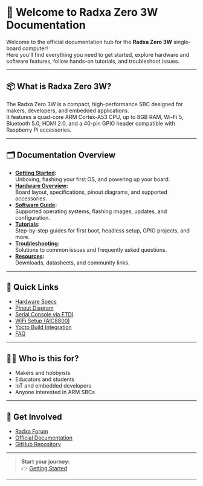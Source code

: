 # 🚀 Welcome to Radxa Zero 3W Documentation

Welcome to the official documentation hub for the **Radxa Zero 3W** single-board computer!  
Here you'll find everything you need to get started, explore hardware and software features, follow hands-on tutorials, and troubleshoot issues.

---

## 📦 What is Radxa Zero 3W?

The Radxa Zero 3W is a compact, high-performance SBC designed for makers, developers, and embedded applications.  
It features a quad-core ARM Cortex-A53 CPU, up to 8GB RAM, Wi-Fi 5, Bluetooth 5.0, HDMI 2.0, and a 40-pin GPIO header compatible with Raspberry Pi accessories.

---

## 🗂️ Documentation Overview

- **[Getting Started](getting-started.md):**  
  Unboxing, flashing your first OS, and powering up your board.
- **[Hardware Overview](hardware.md):**  
  Board layout, specifications, pinout diagrams, and supported accessories.
- **[Software Guide](software.md):**  
  Supported operating systems, flashing images, updates, and configuration.
- **[Tutorials](tutorial-first-boot.md):**  
  Step-by-step guides for first boot, headless setup, GPIO projects, and more.
- **[Troubleshooting](troubleshooting.md):**  
  Solutions to common issues and frequently asked questions.
- **[Resources](resources-downloads.md):**  
  Downloads, datasheets, and community links.

---

## 🌟 Quick Links

- [Hardware Specs](hardware-specs.md)
- [Pinout Diagram](hardware-pinout.md)
- [Serial Console via FTDI](tutorial-remote.md)
- [WiFi Setup (AIC8800)](tutorial-networking.md)
- [Yocto Build Integration](software-flashing.md)
- [FAQ](faq.md)

---

## 🧑‍💻 Who is this for?

- Makers and hobbyists
- Educators and students
- IoT and embedded developers
- Anyone interested in ARM SBCs

---

## 📣 Get Involved

- [Radxa Forum](https://forum.radxa.com/)
- [Official Documentation](https://docs.radxa.com/en/zero/zero3)
- [GitHub Repository](https://github.com/aidenpearce1918/radxa-zero3w-yocto-guide)

---

> **Start your journey:**  
> 👉 [Getting Started](getting-started.md)

---

